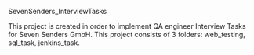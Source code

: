 SevenSenders_InterviewTasks

This project is created in order to implement QA engineer Interview Tasks for Seven Senders GmbH.
This project consists of 3 folders: web_testing, sql_task, jenkins_task.